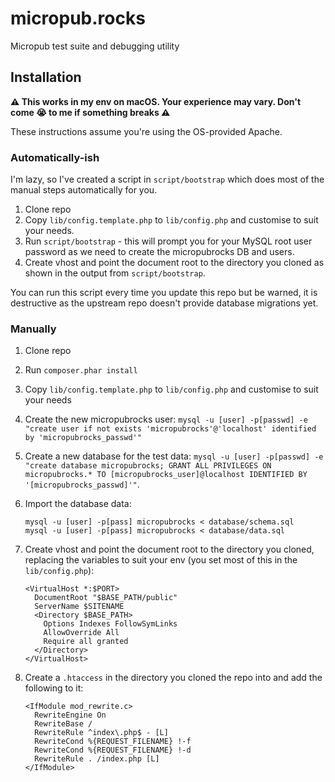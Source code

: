 # micropub.rocks
Micropub test suite and debugging utility

## Installation

**⚠️ This works in my env on macOS. Your experience may vary. Don't come 😭 to me if something breaks ⚠️**

These instructions assume you're using the OS-provided Apache.

### Automatically-ish

I'm lazy, so I've created a script in `script/bootstrap` which does most of the manual steps automatically for you.

1. Clone repo
2. Copy `lib/config.template.php` to `lib/config.php` and customise to suit your needs.
3. Run `script/bootstrap` - this will prompt you for your MySQL root user password as we need to create the micropubrocks DB and users.
4. Create vhost and point the document root to the directory you cloned as shown in the output from `script/bootstrap`.

You can run this script every time you update this repo but be warned, it is destructive as the upstream repo doesn't provide database migrations yet.

### Manually

1. Clone repo
2. Run `composer.phar install`
3. Copy `lib/config.template.php` to `lib/config.php` and customise to suit your needs
4. Create the new micropubrocks user: `mysql -u [user] -p[passwd] -e "create user if not exists 'micropubrocks'@'localhost' identified by 'micropubrocks_passwd'"`
5. Create a new database for the test data: `mysql -u [user] -p[passwd] -e "create database micropubrocks; GRANT ALL PRIVILEGES ON micropubrocks.* TO [micropubrocks_user]@localhost IDENTIFIED BY '[micropubrocks_passwd]'"`.
6. Import the database data:

    ```console
    mysql -u [user] -p[pass] micropubrocks < database/schema.sql
    mysql -u [user] -p[pass] micropubrocks < database/data.sql
    ```

7. Create vhost and point the document root to the directory you cloned, replacing the variables to suit your env (you set most of this in the `lib/config.php`):

    ```
    <VirtualHost *:$PORT>
      DocumentRoot "$BASE_PATH/public"
      ServerName $SITENAME
      <Directory $BASE_PATH>
        Options Indexes FollowSymLinks
        AllowOverride All
        Require all granted
      </Directory>
    </VirtualHost>
    ```

8. Create a `.htaccess` in the directory you cloned the repo into and add the following to it:

    ```htaccess
    <IfModule mod_rewrite.c>
      RewriteEngine On
      RewriteBase /
      RewriteRule ^index\.php$ - [L]
      RewriteCond %{REQUEST_FILENAME} !-f
      RewriteCond %{REQUEST_FILENAME} !-d
      RewriteRule . /index.php [L]
    </IfModule>
    ```
